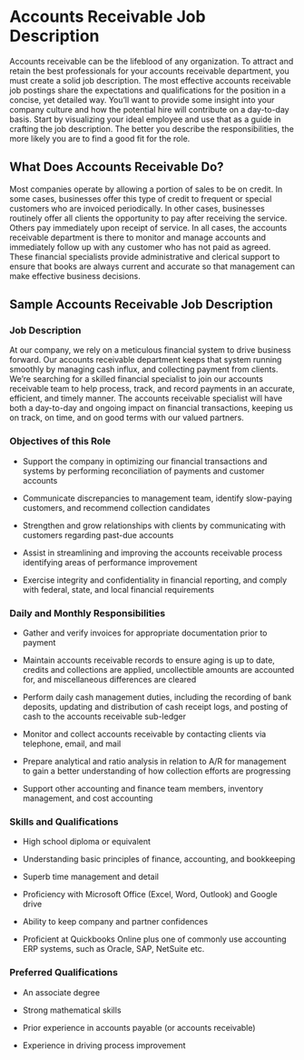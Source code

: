 # Accounts Receivable Job Description

Accounts receivable can be the lifeblood of any organization. To attract and retain the best professionals for your accounts receivable department, you must create a solid job description. The most effective accounts receivable job postings share the expectations and qualifications for the position in a concise, yet detailed way. You’ll want to provide some insight into your company culture and how the potential hire will contribute on a day-to-day basis. Start by visualizing your ideal employee and use that as a guide in crafting the job description. The better you describe the responsibilities, the more likely you are to find a good fit for the role.

## What Does Accounts Receivable Do?

Most companies operate by allowing a portion of sales to be on credit. In some cases, businesses offer this type of credit to frequent or special customers who are invoiced periodically. In other cases, businesses routinely offer all clients the opportunity to pay after receiving the service. Others pay immediately upon receipt of service. In all cases, the accounts receivable department is there to monitor and manage accounts and immediately follow up with any customer who has not paid as agreed. These financial specialists provide administrative and clerical support to ensure that books are always current and accurate so that management can make effective business decisions.

## Sample Accounts Receivable Job Description

### Job Description

At our company, we rely on a meticulous financial system to drive business forward. Our accounts receivable department keeps that system running smoothly by managing cash influx, and collecting payment from clients. We’re searching for a skilled financial specialist to join our accounts receivable team to help process, track, and record payments in an accurate, efficient, and timely manner. The accounts receivable specialist will have both a day-to-day and ongoing impact on financial transactions, keeping us on track, on time, and on good terms with our valued partners.

### Objectives of this Role

* Support the company in optimizing our financial transactions and systems by performing reconciliation of payments and customer accounts

* Communicate discrepancies to management team, identify slow-paying customers, and recommend collection candidates

* Strengthen and grow relationships with clients by communicating with customers regarding past-due accounts

* Assist in streamlining and improving the accounts receivable process identifying areas of performance improvement

* Exercise integrity and confidentiality in financial reporting, and comply with federal, state, and local financial requirements

### Daily and Monthly Responsibilities

* Gather and verify invoices for appropriate documentation prior to payment

* Maintain accounts receivable records to ensure aging is up to date, credits and collections are applied, uncollectible amounts are accounted for, and miscellaneous differences are cleared

* Perform daily cash management duties, including the recording of bank deposits, updating and distribution of cash receipt logs, and posting of cash to the accounts receivable sub-ledger

* Monitor and collect accounts receivable by contacting clients via telephone, email, and mail

* Prepare analytical and ratio analysis in relation to A/R for management to gain a better understanding of how collection efforts are progressing

* Support other accounting and finance team members, inventory management, and cost accounting

### Skills and Qualifications

* High school diploma or equivalent

* Understanding basic principles of finance, accounting, and bookkeeping

* Superb time management and detail

* Proficiency with Microsoft Office (Excel, Word, Outlook) and Google drive

* Ability to keep company and partner confidences

* Proficient at Quickbooks Online plus one of commonly use accounting ERP systems, such as Oracle, SAP, NetSuite etc.

### Preferred Qualifications

* An associate degree

* Strong mathematical skills

* Prior experience in accounts payable (or accounts receivable)

* Experience in driving process improvement

